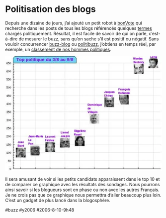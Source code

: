 # Politisation des blogs

Depuis une dizaine de jours, j’ai ajouté un petit robot à [bonVote](http://www.bonvote.com) qui recherche dans les posts de tous les blogs référencés quelques [termes](http://www.bonvote.com/buzz.php) chargés politiquement. Résultat, il est facile de savoir de qui on parle, c’est-à-dire de mesurer le buzz, sans qu’on sache s’il est positif ou négatif. Sans vouloir concurrencer [buzz-blog](http://presidentielle-2007.buzz-blog.com/) ou [politibuzz](http://scanblog.blogs.com/politibuzz/), j’obtiens en temps réel, par exemple, un [classement de nos hommes politiques](http://www.bonvote.com/buzz.php?mode=homme).

[![](_i/buzz1.webp)](http://www.bonvote.com/buzz.php?mode=homme)

Il sera amusant de voir si les petits candidats apparaissent dans le top 10 et de comparer ce graphique avec les résultats des sondages. Nous pourrons ainsi savoir si les blogueurs sont en phase ou non avec les autres Français. Je ne crois pas que ce graphique nous permettra d’aller beaucoup plus loin. C’est un gadget de plus lancé dans la blogosphère.

#buzz #y2006 #2006-8-10-9h48
